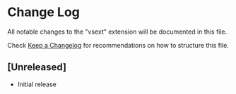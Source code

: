 # Change Log
All notable changes to the "vsext" extension will be documented in this file.

Check [Keep a Changelog](http://keepachangelog.com/) for recommendations on how to structure this file.

## [Unreleased]
- Initial release